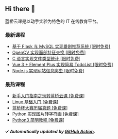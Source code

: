 ## Hi there 👋

蓝桥云课是以动手实验为特色的 IT 在线教育平台。

### 最新课程

<!-- LATEST:START -->
- [基于 Flask 与 MySQL 实现番剧推荐系统 [限时免费]](https://www.lanqiao.cn/courses/633/)
- [OpenCV 实现面部特征交换 [限时免费]](https://www.lanqiao.cn/courses/686/)
- [C 语言实现文件类型统计 [限时免费]](https://www.lanqiao.cn/courses/582/)
- [Vue 3 + Element Plus 实现简易 TodoList [限时免费]](https://www.lanqiao.cn/courses/3896/)
- [Node.js 实现网站信息爬虫 [限时免费]](https://www.lanqiao.cn/courses/1290/)
<!-- LATEST:END -->

### 最热课程

<!-- HOTEST:START -->
- [新手入门指南之玩转蓝桥云课 [免费课]](https://www.lanqiao.cn/courses/63/)
- [Linux 基础入门 [免费课]](https://www.lanqiao.cn/courses/1/)
- [蓝桥杯大赛历届真题 [免费课]](https://www.lanqiao.cn/courses/2786/)
- [Python 实现图片转字符画 [免费课]](https://www.lanqiao.cn/courses/370/)
- [Python3 简明教程 [免费课]](https://www.lanqiao.cn/courses/596/)
<!-- HOTEST:END -->

##### ✓ Automatically updated by [GitHub Action](https://github.com/lanqiao-courses/.github/actions/workflows/update.yml).
